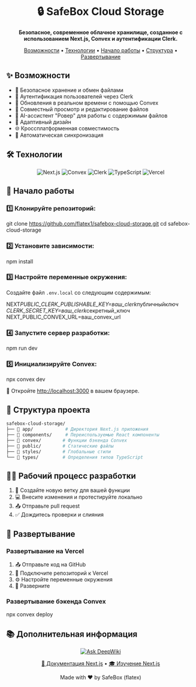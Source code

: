 <div align="center">
  <h1>🔒 SafeBox Cloud Storage</h1>
  <p>
    <strong>Безопасное, современное облачное хранилище, созданное с использованием Next.js, Convex и аутентификации Clerk.</strong>
  </p>
  <p>
    <a href="#возможности">Возможности</a> •
    <a href="#технологии">Технологии</a> •
    <a href="#начало-работы">Начало работы</a> •
    <a href="#структура-проекта">Структура</a> •
    <a href="#развертывание">Развертывание</a>
  </p>
</div>

## ✨ Возможности

- 🔐 Безопасное хранение и обмен файлами
- 👥 Аутентификация пользователей через Clerk
- 🚀 Обновления в реальном времени с помощью Convex
- 👀 Совместный просмотр и редактирование файлов
- 🤖 AI-ассистент "Ровер" для работы с содержимым файлов
- 📱 Адаптивный дизайн
- 🌐 Кроссплатформенная совместимость
- 🔄 Автоматическая синхронизация

## 🛠️ Технологии

<p align="center">
  <img src="https://img.shields.io/badge/Next.js-black?style=for-the-badge&logo=next.js&logoColor=white" alt="Next.js" />
  <img src="https://img.shields.io/badge/Convex-FF6B6B?style=for-the-badge&logo=data:image/png;base64,..." alt="Convex" />
  <img src="https://img.shields.io/badge/Clerk-4B4B4B?style=for-the-badge&logo=clerk&logoColor=white" alt="Clerk" />
  <img src="https://img.shields.io/badge/TypeScript-007ACC?style=for-the-badge&logo=typescript&logoColor=white" alt="TypeScript" />
  <img src="https://img.shields.io/badge/Vercel-000000?style=for-the-badge&logo=vercel&logoColor=white" alt="Vercel" />
</p>

## 🚀 Начало работы

### 1️⃣ Клонируйте репозиторий:

git clone https://github.com/flatex1/safebox-cloud-storage.git
cd safebox-cloud-storage

### 2️⃣ Установите зависимости:

npm install

### 3️⃣ Настройте переменные окружения:

Создайте файл `.env.local` со следующим содержимым:

NEXT*PUBLIC_CLERK_PUBLISHABLE_KEY=ваш_clerk*публичный*ключ
CLERK_SECRET_KEY=ваш_clerk*секретный_ключ
NEXT_PUBLIC_CONVEX_URL=ваш_convex_url

### 4️⃣ Запустите сервер разработки:

npm run dev

### 5️⃣ Инициализируйте Convex:

npx convex dev

📝 Откройте [http://localhost:3000](http://localhost:3000) в вашем браузере.

## 📁 Структура проекта

```bash
safebox-cloud-storage/
├── 📂 app/            # Директория Next.js приложения
├── 📂 components/     # Переиспользуемые React компоненты
├── 📂 convex/        # Функции бэкенда Convex
├── 📂 public/        # Статические файлы
├── 📂 styles/        # Глобальные стили
└── 📂 types/         # Определения типов TypeScript
```

## 👨‍💻 Рабочий процесс разработки

1. 🌿 Создайте новую ветку для вашей функции
2. 💻 Внесите изменения и протестируйте локально
3. 📤 Отправьте pull request
4. ✅ Дождитесь проверки и слияния

## 🚀 Развертывание

### Развертывание на Vercel

1. 📤 Отправьте код на GitHub
2. 🔗 Подключите репозиторий к Vercel
3. ⚙️ Настройте переменные окружения
4. 🚀 Разверните

### Развертывание бэкенда Convex

npx convex deploy

## 📚 Дополнительная информация
<div align="center">
 <a href="https://deepwiki.com/flatex1/safebox-cloud-storage"><img src="https://deepwiki.com/badge.svg" alt="Ask DeepWiki"></a>
</div>

<p align="center">
  <a href="https://nextjs.org/docs">📖 Документация Next.js</a> •
  <a href="https://nextjs.org/learn">🎓 Изучение Next.js</a>
</p>

<div align="center">
  <p>Made with ❤️ by SafeBox (flatex)</p>
</div>
